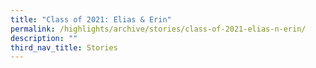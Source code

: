 ```yaml
---
title: "Class of 2021: Elias & Erin"
permalink: /highlights/archive/stories/class-of-2021-elias-n-erin/
description: ""
third_nav_title: Stories
---
```

